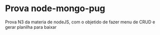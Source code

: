 # Prova node-mongo-pug
Prova N3 da materia de nodeJS, com o objetido de fazer menu de CRUD e gerar planilha para baixar
